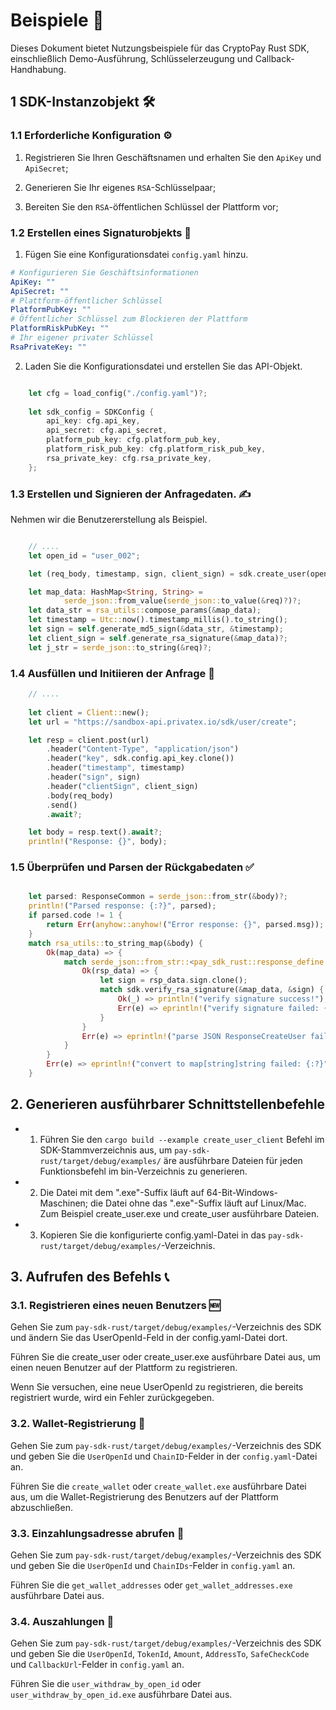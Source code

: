 # Beispiele 📝

Dieses Dokument bietet Nutzungsbeispiele für das CryptoPay Rust SDK, einschließlich Demo-Ausführung, Schlüsselerzeugung und Callback-Handhabung.

## 1 SDK-Instanzobjekt 🛠️

### 1.1 Erforderliche Konfiguration ⚙️

1. Registrieren Sie Ihren Geschäftsnamen und erhalten Sie den `ApiKey` und `ApiSecret`;

2. Generieren Sie Ihr eigenes `RSA`-Schlüsselpaar;

3. Bereiten Sie den `RSA`-öffentlichen Schlüssel der Plattform vor;

### 1.2 Erstellen eines Signaturobjekts 🔏

1. Fügen Sie eine Konfigurationsdatei `config.yaml` hinzu.

```yaml
# Konfigurieren Sie Geschäftsinformationen
ApiKey: ""
ApiSecret: ""
# Plattform-öffentlicher Schlüssel
PlatformPubKey: ""
# Öffentlicher Schlüssel zum Blockieren der Plattform
PlatformRiskPubKey: ""
# Ihr eigener privater Schlüssel
RsaPrivateKey: ""
```

2. Laden Sie die Konfigurationsdatei und erstellen Sie das API-Objekt.

```rust

	let cfg = load_config("./config.yaml")?;
    
    let sdk_config = SDKConfig {
        api_key: cfg.api_key,
        api_secret: cfg.api_secret,
        platform_pub_key: cfg.platform_pub_key,
        platform_risk_pub_key: cfg.platform_risk_pub_key,
        rsa_private_key: cfg.rsa_private_key,
    };

```

### 1.3 Erstellen und Signieren der Anfragedaten. ✍️

Nehmen wir die Benutzererstellung als Beispiel.

```rust

	// ....
	let open_id = "user_002";

    let (req_body, timestamp, sign, client_sign) = sdk.create_user(open_id)?;


```

```rust
	let map_data: HashMap<String, String> =
            serde_json::from_value(serde_json::to_value(&req)?)?;
	let data_str = rsa_utils::compose_params(&map_data);
	let timestamp = Utc::now().timestamp_millis().to_string();
	let sign = self.generate_md5_sign(&data_str, &timestamp);
	let client_sign = self.generate_rsa_signature(&map_data)?;
	let j_str = serde_json::to_string(&req)?;
```

### 1.4 Ausfüllen und Initiieren der Anfrage 🚀

```rust
	// ....
	
    let client = Client::new();
    let url = "https://sandbox-api.privatex.io/sdk/user/create";

    let resp = client.post(url)
        .header("Content-Type", "application/json")
        .header("key", sdk.config.api_key.clone())
        .header("timestamp", timestamp)
        .header("sign", sign)
        .header("clientSign", client_sign)
        .body(req_body)
        .send()
        .await?;

    let body = resp.text().await?;
    println!("Response: {}", body);

```

### 1.5 Überprüfen und Parsen der Rückgabedaten ✅

```rust

    let parsed: ResponseCommon = serde_json::from_str(&body)?;
    println!("Parsed response: {:?}", parsed);
    if parsed.code != 1 {
        return Err(anyhow::anyhow!("Error response: {}", parsed.msg));
    }
    match rsa_utils::to_string_map(&body) {
        Ok(map_data) => {
            match serde_json::from_str::<pay_sdk_rust::response_define::ResponseCreateUser>(&body) {
                Ok(rsp_data) => {
                    let sign = rsp_data.sign.clone();
                    match sdk.verify_rsa_signature(&map_data, &sign) {
                        Ok(_) => println!("verify signature success!"),
                        Err(e) => eprintln!("verify signature failed: {:?}", e),
                    }
                }
                Err(e) => eprintln!("parse JSON ResponseCreateUser failed: {:?}", e),
            }
        }
        Err(e) => eprintln!("convert to map[string]string failed: {:?}", e),
    }

```

## 2. Generieren ausführbarer Schnittstellenbefehle

* 1. Führen Sie den `cargo build --example create_user_client` Befehl im SDK-Stammverzeichnis aus, um `pay-sdk-rust/target/debug/examples/` äre ausführbare Dateien für jeden Funktionsbefehl im bin-Verzeichnis zu generieren.

* 2. Die Datei mit dem ".exe"-Suffix läuft auf 64-Bit-Windows-Maschinen; die Datei ohne das ".exe"-Suffix läuft auf Linux/Mac. Zum Beispiel create_user.exe und create_user ausführbare Dateien.

* 3. Kopieren Sie die konfigurierte config.yaml-Datei in das `pay-sdk-rust/target/debug/examples/`-Verzeichnis.

## 3. Aufrufen des Befehls 📞

### 3.1. Registrieren eines neuen Benutzers 🆕


Gehen Sie zum `pay-sdk-rust/target/debug/examples/`-Verzeichnis des SDK und ändern Sie das UserOpenId-Feld in der config.yaml-Datei dort.

Führen Sie die create_user oder create_user.exe ausführbare Datei aus, um einen neuen Benutzer auf der Plattform zu registrieren.

Wenn Sie versuchen, eine neue UserOpenId zu registrieren, die bereits registriert wurde, wird ein Fehler zurückgegeben.


### 3.2. Wallet-Registrierung 💼

Gehen Sie zum `pay-sdk-rust/target/debug/examples/`-Verzeichnis des SDK und geben Sie die `UserOpenId` und `ChainID`-Felder in der `config.yaml`-Datei an.

Führen Sie die `create_wallet` oder `create_wallet.exe` ausführbare Datei aus, um die Wallet-Registrierung des Benutzers auf der Plattform abzuschließen.

### 3.3. Einzahlungsadresse abrufen 📍

Gehen Sie zum `pay-sdk-rust/target/debug/examples/`-Verzeichnis des SDK und geben Sie die `UserOpenId` und `ChainIDs`-Felder in `config.yaml` an.

Führen Sie die `get_wallet_addresses` oder `get_wallet_addresses.exe` ausführbare Datei aus.

### 3.4. Auszahlungen 💸

Gehen Sie zum `pay-sdk-rust/target/debug/examples/`-Verzeichnis des SDK und geben Sie die `UserOpenId`, `TokenId`, `Amount`, `AddressTo`, `SafeCheckCode` und `CallbackUrl`-Felder in `config.yaml` an.

Führen Sie die `user_withdraw_by_open_id` oder `user_withdraw_by_open_id.exe` ausführbare Datei aus.
